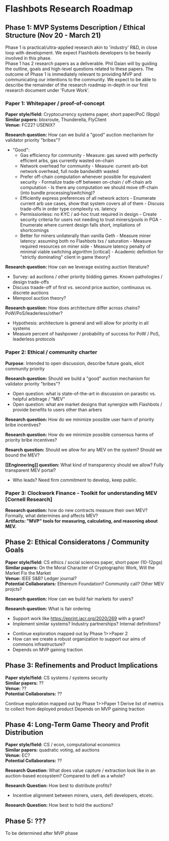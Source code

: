 # Flashbots Research Roadmap

## Phase 1: MVP Systems Description / Ethical Structure (Nov 20 - March 21)

Phase 1 is practical/ultra-applied research akin to 'industry' R&D, in close loop with development.
We expect Flashbots developers to be heavily involved in this phase.
</br> Phase 1 has 2 research papers as a deliverable. Phil Daian will by guiding the outline, goals and high-level questions related to these papers. The outcome of Phase 1 is immediately relevant to providing MVP and communicating our intentions to the community. We expect to be able to describe the remainder of the research roadmap in-depth in our first research document under 'Future Work'.

### Paper 1: Whitepaper / proof-of-concept

**Paper style/field:** Cryptocurrency systems paper, short paper/PoC (9pgs)
</br> **Similar papers:** bloxroute, Thunderella, FlyClient
</br> **Venue:** FC22? USENIX?

**Research question:** How can we build a "good" auction mechanism for validator priority "bribes"?

- "Good":
  - Gas efficiency for community - Measure: gas saved with perfectly efficient arbs, gas currently wasted on-chain
  - Network overhead for community - Measure: current arb-bot network overhead, full node bandwidth wasted
  - Prefer off-chain computation whenever possible for equivalent security - Formalize trade-off between on-chain / off-chain arb computation - Is there any computation we should move off-chain (into bundle processing/switching)?
  - Efficiently express preferences of all network actors - Enumerate current arb use cases, show that system covers all of them - Discuss trade-offs in order type complexity vs. latency
  - Permissionless: no KYC / ad-hoc trust required in design - Create security criteria for users not needing to trust miners/pools in PGA - Enumerate where current design falls short, impliations of shortcomings
  - Better for miners unilaterally than vanilla Geth - Measure miner latency: assuming both no Flashbots txs / saturation - Measure required resources on miner side - Measure latency penalty of minimal viable switching algorithm [critical] - Academic definition for "strictly dominating" client in game theory?

**Research question:** How can we leverage existing auction literature?

- Survey: ad auctions / other priority bidding games. Known pathologies / design trade-offs
- Discuss traade-off of first vs. second price auction, continuous vs. discrete auctions
- Mempool auction theory?

**Research question:** How does architecture differ across chains? PoW/PoS/leaderless/other?

- Hypothesis: architecture is general and will allow for priority in all systems
- Measure percent of hashpower / probability of success for PoW / PoS, leaderless protocols

### Paper 2: Ethical / community charter

**Purpose**: Intended to open discussion, describe future goals, elicit community priority

**Research question:** Should we build a "good" auction mechanism for validator priority "bribes"?

- Open question: what is state-of-the-art in discussion on parasitic vs. helpful arbitrage / "MEV"
- Open question: what are market designs that synergize with Flashbots / provide benefits to users other than arbers

**Research question:** How do we minimize possible user harm of priority bribe incentives?

**Research question:** How do we minimize possible consensus harms of priority bribe incentives?

**Resarch question:** Should we allow for any MEV on the system? Should we bound the MEV?

**[[Engineering]] question:** What kind of transparency should we allow? Fully transparent MEV portal?

- Who leads? Need firm commitment to develop, keep public.

### Paper 3: Clockwork Finance - Toolkit for understanding MEV [Cornell Research]

**Research question:** how do new contracts measure their own MEV? Formally, what determines and affects MEV?
</br> **Artifacts: "MVP" tools for measuring, calculating, and reasoning about MEV.**

## Phase 2: Ethical Consideratons / Community Goals

**Paper style/field:** CS ethics / social sciences paper, short paper (10-12pgs)
</br> **Similar papers:** On the Moral Character of Cryptographic Work, Will the Market Fix the Market
</br> **Venue:** IEEE S&B? Ledger journal?
</br> **Potential Collaborators:** Ethereum Foundation? Community call? Other MEV projcts?

**Research question:** How can we build fair markets for users?

**Research question:** What is fair ordering

- Support work like https://eprint.iacr.org/2020/269 with a grant?
- Implement similar systems? Industry partnerships? Internal definitions?

* Continue exploration mapped out by Phase 1>>Paper 2
* How can we create a robust organization to support our aims of commons infrastructure?
* Depends on MVP gaining traction

## Phase 3: Refinements and Product Implications

**Paper style/field:** CS systems / systems security
</br> **Similar papers:** ??
</br> **Venue:** ??
</br> **Potential Collaborators:** ??

Continue exploration mapped out by Phase 1>>Paper 1
Derive list of metrics to collect from deployed product
Depends on MVP gaining traction

## Phase 4: Long-Term Game Theory and Profit Distribution

**Paper style/field:** CS / econ, computational economics
</br> **Similar papers:** quadratic voting, ad auctions
</br> **Venue:** EC?
</br> **Potential Collaborators:** ??

**Research Question:** What does value capture / extraction look like in an auction-based ecosystem? Compared to defi as a whole?

**Research Question:** How best to distribute profits?

- Incentive alignment between miners, users, defi developers, etcetc.

**Research Question:** How best to hold the auctions?

## Phase 5: ???

To be determined after MVP phase
